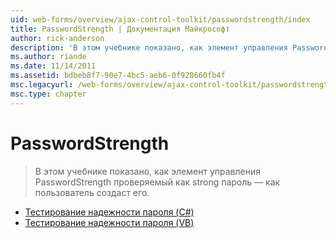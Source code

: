 ```yaml
---
uid: web-forms/overview/ajax-control-toolkit/passwordstrength/index
title: PasswordStrength | Документация Майкрософт
author: rick-anderson
description: 'В этом учебнике показано, как элемент управления PasswordStrength проверяемый как strong пароль — как пользователь создаст его.'
ms.author: riande
ms.date: 11/14/2011
ms.assetid: bdbeb8f7-90e7-4bc5-aeb6-0f928660fb4f
msc.legacyurl: /web-forms/overview/ajax-control-toolkit/passwordstrength
msc.type: chapter
---
```

<a name="passwordstrength"></a>PasswordStrength
====================
> В этом учебнике показано, как элемент управления PasswordStrength проверяемый как strong пароль — как пользователь создаст его.


- [Тестирование надежности пароля (C#)](testing-the-strength-of-a-password-cs.md)
- [Тестирование надежности пароля (VB)](testing-the-strength-of-a-password-vb.md)
